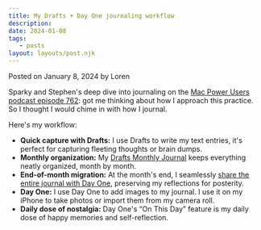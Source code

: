 ```yaml
---
title: My Drafts + Day One journaling workflow
description:
date: 2024-01-08
tags:
   - posts
layout: layouts/post.njk
---
```


Posted on January 8, 2024 by Loren

Sparky and Stephen's deep dive into journaling on the [Mac Power Users podcast episode 762](https://overcast.fm/+FrCG3vauU): got me thinking about how I approach this practice. So I thought I would chime in with how I journal.

Here's my workflow:

-  **Quick capture with Drafts:** I use Drafts to write my text entries, it's perfect for capturing fleeting thoughts or brain dumps.
-  **Monthly organization:** My [Drafts Monthly Journal](https://actions.getdrafts.com/a/1Zk) keeps everything neatly organized, month by month.
-  **End-of-month migration:** At the month's end, I seamlessly [share the entire journal with Day One](https://actions.getdrafts.com/a/2Gs), preserving my reflections for posterity.
-  **Day One:** I use Day One to add images to my journal. I use it on my iPhone to take photos or import them from my camera roll.
-  **Daily dose of nostalgia:** Day One's “On This Day” feature is my daily dose of happy memories and self-reflection.
